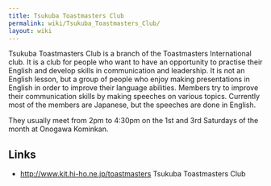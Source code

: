 ```yaml
---
title: Tsukuba Toastmasters Club
permalink: wiki/Tsukuba_Toastmasters_Club/
layout: wiki
---
```


Tsukuba Toastmasters Club is a branch of the Toastmasters International
club. It is a club for people who want to have an opportunity to
practise their English and develop skills in communication and
leadership. It is not an English lesson, but a group of people who enjoy
making presentations in English in order to improve their language
abilities. Members try to improve their communication skills by making
speeches on various topics. Currently most of the members are Japanese,
but the speeches are done in English.

They usually meet from 2pm to 4:30pm on the 1st and 3rd Saturdays of the
month at Onogawa Kominkan.

Links
-----

-   <http://www.kit.hi-ho.ne.jp/toastmasters> Tsukuba Toastmasters Club

